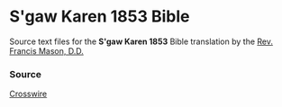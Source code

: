 # S'gaw Karen 1853 Bible

Source text files for the **S'gaw Karen 1853** Bible translation by the [Rev. Francis Mason, D.D.](https://en.wikipedia.org/wiki/Francis_Mason)


### Source

[Crosswire](https://gitlab.com/crosswire-bible-society/sgaw-karen/tree/master)